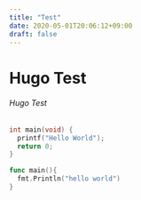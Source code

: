 ```yaml
---
title: "Test"
date: 2020-05-01T20:06:12+09:00
draft: false
---
```


# Hugo Test
###### Hugo Test

```C {linenos=table}
int main(void) {
  printf("Hello World");
  return 0;
}
```

```Go {linenos=table}
func main(){
  fmt.Println("hello world")
} 
```
